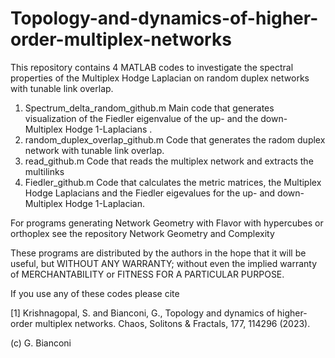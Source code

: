 # Topology-and-dynamics-of-higher-order-multiplex-networks

This repository contains 4 MATLAB codes to investigate the spectral properties of the Multiplex Hodge Laplacian on random duplex networks with tunable link overlap.

1. Spectrum_delta_random_github.m
   Main code that generates visualization of the Fiedler eigenvalue of the up- and the down- Multiplex Hodge 1-Laplacians .
2.   random_duplex_overlap_github.m
   Code that generates the radom duplex network with tunable link overlap.
4.   read_github.m
   Code that reads the multiplex network and extracts the multilinks
6.   Fiedler_github.m
   Code that calculates the metric matrices, the Multiplex Hodge Laplacians and  the Fiedler eigevalues for the up- and down- Multiplex Hodge 1-Laplacian.

For programs generating Network Geometry with Flavor with hypercubes or orthoplex see the repository Network Geometry and Complexity

These programs are distributed by the authors in the hope that it will be useful, but WITHOUT ANY WARRANTY; without even the implied warranty of MERCHANTABILITY or FITNESS FOR A PARTICULAR PURPOSE.

If you use any of these codes please cite

[1] Krishnagopal, S. and Bianconi, G.,  Topology and dynamics of higher-order multiplex networks. Chaos, Solitons & Fractals, 177, 114296 (2023).

(c) G. Bianconi

